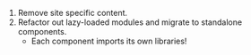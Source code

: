1. Remove site specific content. 
2. Refactor out lazy-loaded modules and migrate to standalone components.
    - Each component imports its own libraries!